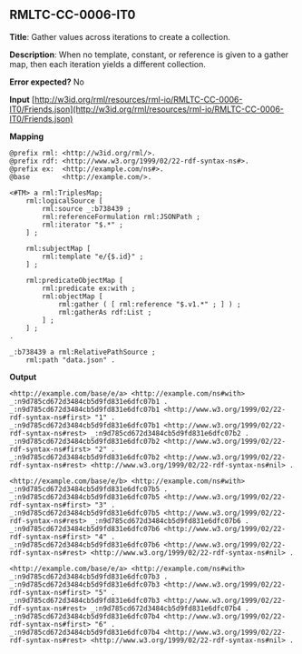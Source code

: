 ## RMLTC-CC-0006-IT0

**Title**: Gather values across iterations to create a collection.

**Description**: When no template, constant, or reference is given to a gather map, then each iteration yields a different collection.

**Error expected?** No

**Input**
 [http://w3id.org/rml/resources/rml-io/RMLTC-CC-0006-IT0/Friends.json](http://w3id.org/rml/resources/rml-io/RMLTC-CC-0006-IT0/Friends.json)

**Mapping**
```
@prefix rml: <http://w3id.org/rml/>.
@prefix rdf: <http://www.w3.org/1999/02/22-rdf-syntax-ns#>.
@prefix ex:  <http://example.com/ns#>.
@base        <http://example.com/>.

<#TM> a rml:TriplesMap;
    rml:logicalSource [
        rml:source _:b738439 ;
        rml:referenceFormulation rml:JSONPath ;
        rml:iterator "$.*" ;
    ] ;

    rml:subjectMap [
        rml:template "e/{$.id}" ;
    ] ;

    rml:predicateObjectMap [
        rml:predicate ex:with ;
        rml:objectMap [
            rml:gather ( [ rml:reference "$.v1.*" ; ] ) ;
            rml:gatherAs rdf:List ;
        ] ;
    ] ;
.

_:b738439 a rml:RelativePathSource ;
    rml:path "data.json" .
```

**Output**
```
<http://example.com/base/e/a> <http://example.com/ns#with> _:n9d785cd672d3484cb5d9fd831e6dfc07b1 .
_:n9d785cd672d3484cb5d9fd831e6dfc07b1 <http://www.w3.org/1999/02/22-rdf-syntax-ns#first> "1" .
_:n9d785cd672d3484cb5d9fd831e6dfc07b1 <http://www.w3.org/1999/02/22-rdf-syntax-ns#rest> _:n9d785cd672d3484cb5d9fd831e6dfc07b2 .
_:n9d785cd672d3484cb5d9fd831e6dfc07b2 <http://www.w3.org/1999/02/22-rdf-syntax-ns#first> "2" .
_:n9d785cd672d3484cb5d9fd831e6dfc07b2 <http://www.w3.org/1999/02/22-rdf-syntax-ns#rest> <http://www.w3.org/1999/02/22-rdf-syntax-ns#nil> .

<http://example.com/base/e/b> <http://example.com/ns#with> _:n9d785cd672d3484cb5d9fd831e6dfc07b5 .
_:n9d785cd672d3484cb5d9fd831e6dfc07b5 <http://www.w3.org/1999/02/22-rdf-syntax-ns#first> "3" .
_:n9d785cd672d3484cb5d9fd831e6dfc07b5 <http://www.w3.org/1999/02/22-rdf-syntax-ns#rest> _:n9d785cd672d3484cb5d9fd831e6dfc07b6 .
_:n9d785cd672d3484cb5d9fd831e6dfc07b6 <http://www.w3.org/1999/02/22-rdf-syntax-ns#first> "4" .
_:n9d785cd672d3484cb5d9fd831e6dfc07b6 <http://www.w3.org/1999/02/22-rdf-syntax-ns#rest> <http://www.w3.org/1999/02/22-rdf-syntax-ns#nil> .

<http://example.com/base/e/a> <http://example.com/ns#with> _:n9d785cd672d3484cb5d9fd831e6dfc07b3 .
_:n9d785cd672d3484cb5d9fd831e6dfc07b3 <http://www.w3.org/1999/02/22-rdf-syntax-ns#first> "5" .
_:n9d785cd672d3484cb5d9fd831e6dfc07b3 <http://www.w3.org/1999/02/22-rdf-syntax-ns#rest> _:n9d785cd672d3484cb5d9fd831e6dfc07b4 .
_:n9d785cd672d3484cb5d9fd831e6dfc07b4 <http://www.w3.org/1999/02/22-rdf-syntax-ns#first> "6" .
_:n9d785cd672d3484cb5d9fd831e6dfc07b4 <http://www.w3.org/1999/02/22-rdf-syntax-ns#rest> <http://www.w3.org/1999/02/22-rdf-syntax-ns#nil> .
```

